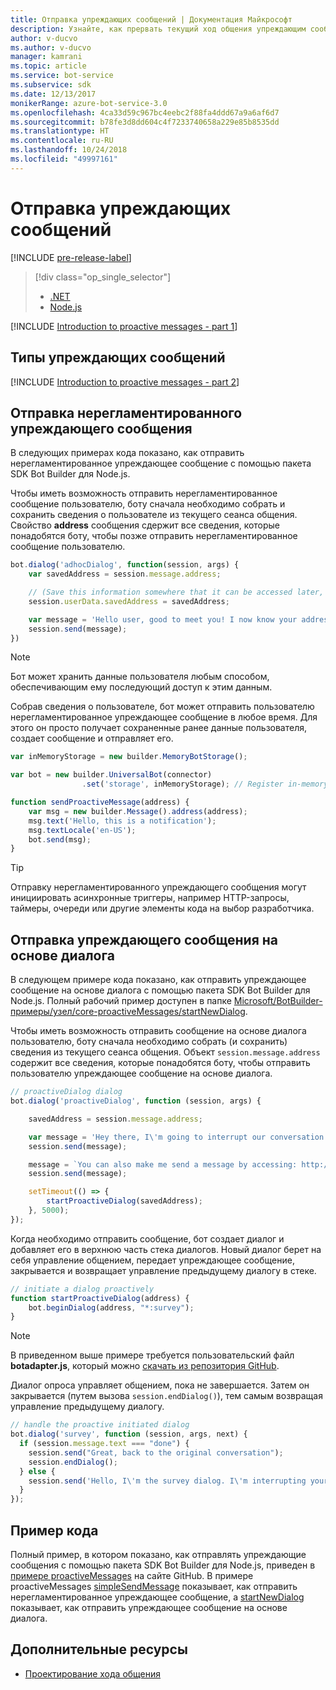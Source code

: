 ```yaml
---
title: Отправка упреждающих сообщений | Документация Майкрософт
description: Узнайте, как прервать текущий ход общения упреждающим сообщением, используя пакет SDK Bot Builder для Node.js.
author: v-ducvo
ms.author: v-ducvo
manager: kamrani
ms.topic: article
ms.service: bot-service
ms.subservice: sdk
ms.date: 12/13/2017
monikerRange: azure-bot-service-3.0
ms.openlocfilehash: 4ca33d59c967bc4eebc2f88fa4ddd67a9a6af6d7
ms.sourcegitcommit: b78fe3d8dd604c4f7233740658a229e85b8535dd
ms.translationtype: HT
ms.contentlocale: ru-RU
ms.lasthandoff: 10/24/2018
ms.locfileid: "49997161"
---
```

# <a name="send-proactive-messages"></a>Отправка упреждающих сообщений
[!INCLUDE [pre-release-label](../includes/pre-release-label-v3.md)]

> [!div class="op_single_selector"]
> - [.NET](../dotnet/bot-builder-dotnet-proactive-messages.md)
> - [Node.js](../nodejs/bot-builder-nodejs-proactive-messages.md)

[!INCLUDE [Introduction to proactive messages - part 1](../includes/snippet-proactive-messages-intro-1.md)]

## <a name="types-of-proactive-messages"></a>Типы упреждающих сообщений

[!INCLUDE [Introduction to proactive messages - part 2](../includes/snippet-proactive-messages-intro-2.md)]

## <a name="send-an-ad-hoc-proactive-message"></a>Отправка нерегламентированного упреждающего сообщения

В следующих примерах кода показано, как отправить нерегламентированное упреждающее сообщение с помощью пакета SDK Bot Builder для Node.js.

Чтобы иметь возможность отправить нерегламентированное сообщение пользователю, боту сначала необходимо собрать и сохранить сведения о пользователе из текущего сеанса общения. Свойство **address** сообщения сдержит все сведения, которые понадобятся боту, чтобы позже отправить нерегламентированное сообщение пользователю. 

```javascript
bot.dialog('adhocDialog', function(session, args) {
    var savedAddress = session.message.address;

    // (Save this information somewhere that it can be accessed later, such as in a database, or session.userData)
    session.userData.savedAddress = savedAddress;

    var message = 'Hello user, good to meet you! I now know your address and can send you notifications in the future.';
    session.send(message);
})
```

> [!NOTE]
> Бот может хранить данные пользователя любым способом, обеспечивающим ему последующий доступ к этим данным.

Собрав сведения о пользователе, бот может отправить пользователю нерегламентированное упреждающее сообщение в любое время. Для этого он просто получает сохраненные ранее данные пользователя, создает сообщение и отправляет его.

```javascript
var inMemoryStorage = new builder.MemoryBotStorage();

var bot = new builder.UniversalBot(connector)
                .set('storage', inMemoryStorage); // Register in-memory storage 

function sendProactiveMessage(address) {
    var msg = new builder.Message().address(address);
    msg.text('Hello, this is a notification');
    msg.textLocale('en-US');
    bot.send(msg);
}
```

> [!TIP]
> Отправку нерегламентированного упреждающего сообщения могут инициировать асинхронные триггеры, например HTTP-запросы, таймеры, очереди или другие элементы кода на выбор разработчика.

## <a name="send-a-dialog-based-proactive-message"></a>Отправка упреждающего сообщения на основе диалога

В следующем примере кода показано, как отправить упреждающее сообщение на основе диалога с помощью пакета SDK Bot Builder для Node.js. Полный рабочий пример доступен в папке [Microsoft/BotBuilder-примеры/узел/core-proactiveMessages/startNewDialog](https://github.com/Microsoft/BotBuilder-Samples/tree/master/Node/core-proactiveMessages/startNewDialog).

Чтобы иметь возможность отправить сообщение на основе диалога пользователю, боту сначала необходимо собрать (и сохранить) сведения из текущего сеанса общения. Объект `session.message.address` содержит все сведения, которые понадобятся боту, чтобы отправить пользователю упреждающее сообщение на основе диалога. 

```javascript
// proactiveDialog dialog
bot.dialog('proactiveDialog', function (session, args) {

    savedAddress = session.message.address;

    var message = 'Hey there, I\'m going to interrupt our conversation and start a survey in five seconds...';
    session.send(message);

    message = `You can also make me send a message by accessing: http://localhost:${server.address().port}/api/CustomWebApi`;
    session.send(message);

    setTimeout(() => {
        startProactiveDialog(savedAddress);
    }, 5000);
});
```

Когда необходимо отправить сообщение, бот создает диалог и добавляет его в верхнюю часть стека диалогов. Новый диалог берет на себя управление общением, передает упреждающее сообщение, закрывается и возвращает управление предыдущему диалогу в стеке. 

```javascript
// initiate a dialog proactively 
function startProactiveDialog(address) {
    bot.beginDialog(address, "*:survey");
}
```

> [!NOTE]
> В приведенном выше примере требуется пользовательский файл **botadapter.js**, который можно [скачать из репозитория GitHub](https://github.com/Microsoft/BotBuilder-Samples/blob/master/Node/core-proactiveMessages/startNewDialog/botadapter.js).

Диалог опроса управляет общением, пока не завершается. Затем он закрывается (путем вызова `session.endDialog()`), тем самым возвращая управление предыдущему диалогу. 


```javascript
// handle the proactive initiated dialog
bot.dialog('survey', function (session, args, next) {
  if (session.message.text === "done") {
    session.send("Great, back to the original conversation");
    session.endDialog();
  } else {
    session.send('Hello, I\'m the survey dialog. I\'m interrupting your conversation to ask you a question. Type "done" to resume');
  }
});
```

## <a name="sample-code"></a>Пример кода

Полный пример, в котором показано, как отправлять упреждающие сообщения с помощью пакета SDK Bot Builder для Node.js, приведен в <a href="https://github.com/Microsoft/BotBuilder-Samples/tree/master/Node/core-proactiveMessages" target="_blank">примере proactiveMessages</a> на сайте GitHub. В примере proactiveMessages <a href="https://github.com/Microsoft/BotBuilder-Samples/tree/master/Node/core-proactiveMessages/simpleSendMessage" target="_blank">simpleSendMessage</a> показывает, как отправить нерегламентированное упреждающее сообщение, а <a href="https://github.com/Microsoft/BotBuilder-Samples/tree/master/Node/core-proactiveMessages/startNewDialog" target="_blank">startNewDialog</a> показывает, как отправить упреждающее сообщение на основе диалога.

## <a name="additional-resources"></a>Дополнительные ресурсы

- [Проектирование хода общения](../bot-service-design-conversation-flow.md)
